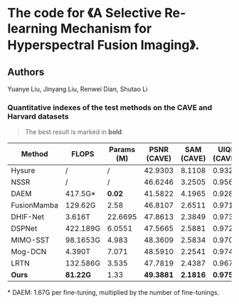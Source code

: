 # The code for 《A Selective Re-learning Mechanism for Hyperspectral Fusion Imaging》.

## Authors
Yuanye Liu, Jinyang Liu, Renwei Dian, Shutao Li

###  Quantitative indexes of the test methods on the CAVE and Harvard datasets

> The best result is marked in **bold**.

| Method       | FLOPS     | Params (M) | PSNR (CAVE) | SAM (CAVE) | UIQI (CAVE) | SSIM (CAVE) | PSNR (Harvard) | SAM (Harvard) | UIQI (Harvard) | SSIM (Harvard) |
|--------------|-----------|------------|-------------|------------|-------------|-------------|----------------|----------------|----------------|----------------|
| Hysure       | /         | /          | 42.9303     | 8.1108     | 0.9321      | 0.9814      | 45.2041        | 3.6180         | 0.8689         | 0.9807         |
| NSSR         | /         | /          | 46.6246     | 3.2505     | 0.9563      | 0.9910      | 47.1459        | 2.9396         | 0.8899         | 0.9843         |
| DAEM         | 417.5G\*  | **0.02**   | 41.5822     | 4.1965     | 0.9283      | 0.9796      | 43.3745        | 4.3586         | 0.8467         | 0.9728         |
| FusionMamba  | 129.62G   | 2.58       | 46.8107     | 2.6511     | 0.9710      | 0.9937      | 47.6266        | 2.7612         | 0.8939         | 0.9851         |
| DHIF-Net     | 3.616T    | 22.6695    | 47.8613     | 2.3849     | 0.9732      | 0.9948      | 47.7735        | 2.6987         | 0.8953         | 0.9855         |
| DSPNet       | 422.189G  | 6.0551     | 47.5665     | 2.5881     | 0.9722      | 0.9941      | 47.5973        | 2.7785         | 0.8938         | 0.9851         |
| MIMO-SST     | 98.1653G  | 4.983      | 48.3609     | 2.5834     | 0.9706      | 0.9944      | 47.6915        | 2.7804         | 0.8941         | 0.9852         |
| Mog-DCN      | 4.390T    | 7.071      | 48.5910     | 2.2541     | 0.9748      | 0.9953      | 47.8910        | 2.6964         | **0.8961**     | 0.9855         |
| LRTN         | 132.586G  | 3.535      | 47.7819     | 2.4387     | 0.9675      | 0.9939      | 47.7088        | 2.7330         | 0.8938         | 0.9855         |
| **Ours**     | **81.22G**| 1.33       | **49.3881** | **2.1816** | **0.9752**  | **0.9954**  | **47.8954**     | **2.6876**     | 0.8956         | **0.9856**     |

\* DAEM: 1.67G per fine-tuning, multiplied by the number of fine-tunings.
